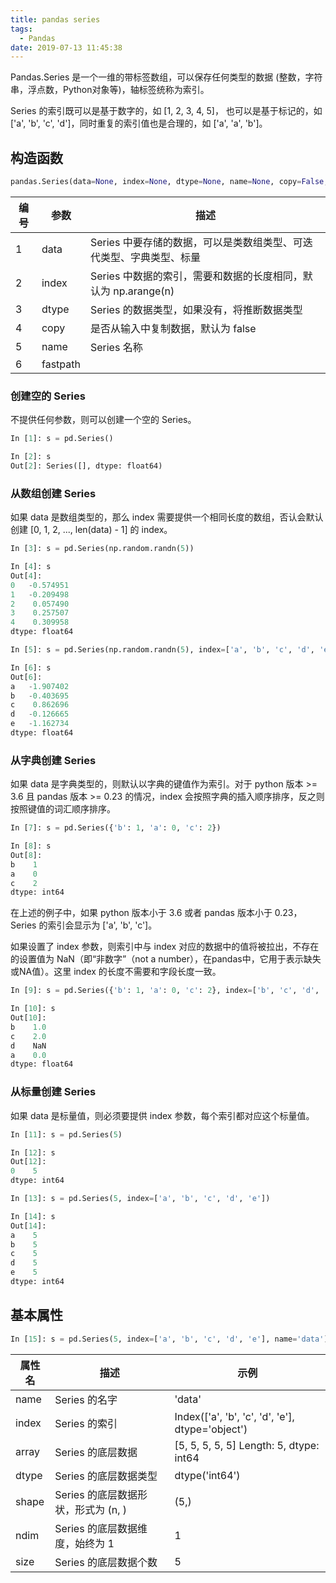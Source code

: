 ```yaml
---
title: pandas series
tags:
  - Pandas
date: 2019-07-13 11:45:38
---
```



Pandas.Series 是一个一维的带标签数组，可以保存任何类型的数据 (整数，字符串，浮点数，Python对象等)，轴标签统称为索引。

Series 的索引既可以是基于数字的，如 [1, 2, 3, 4, 5]， 也可以是基于标记的，如 ['a', 'b', 'c', 'd']，同时重复的索引值也是合理的，如 ['a', 'a', 'b']。

## 构造函数

```python
pandas.Series(data=None, index=None, dtype=None, name=None, copy=False, fastpath=False)
```

| 编号 | 参数 | 描述 |
|------|----------|------------------------------------------------------------------------|
| 1 | data | Series 中要存储的数据，可以是类数组类型、可迭代类型、字典类型、标量 |
| 2 | index | Series 中数据的索引，需要和数据的长度相同，默认为 np.arange(n) |
| 3 | dtype | Series 的数据类型，如果没有，将推断数据类型 |
| 4 | copy | 是否从输入中复制数据，默认为 false |
| 5 | name | Series 名称 |
| 6 | fastpath |  |

### 创建空的 Series

不提供任何参数，则可以创建一个空的 Series。

```python
In [1]: s = pd.Series()

In [2]: s
Out[2]: Series([], dtype: float64)
```

### 从数组创建 Series

如果 data 是数组类型的，那么 index 需要提供一个相同长度的数组，否认会默认创建 [0, 1, 2, ..., len(data) - 1] 的 index。

```python
In [3]: s = pd.Series(np.random.randn(5))

In [4]: s
Out[4]: 
0   -0.574951
1   -0.209498
2    0.057490
3    0.257507
4    0.309958
dtype: float64

In [5]: s = pd.Series(np.random.randn(5), index=['a', 'b', 'c', 'd', 'e'])

In [6]: s
Out[6]: 
a   -1.907402
b   -0.403695
c    0.862696
d   -0.126665
e   -1.162734
dtype: float64
```

### 从字典创建 Series

如果 data 是字典类型的，则默认以字典的键值作为索引。对于 python 版本 >= 3.6 且 pandas 版本 >= 0.23 的情况，index 会按照字典的插入顺序排序，反之则按照键值的词汇顺序排序。

```python
In [7]: s = pd.Series({'b': 1, 'a': 0, 'c': 2})

In [8]: s
Out[8]:
b    1
a    0
c    2
dtype: int64
```

在上述的例子中，如果 python 版本小于 3.6 或者 pandas 版本小于 0.23，Series 的索引会显示为 ['a', 'b', 'c']。

如果设置了 index 参数，则索引中与 index 对应的数据中的值将被拉出，不存在的设置值为 NaN（即“非数字”（not a number），在pandas中，它用于表示缺失或NA值）。这里 index 的长度不需要和字段长度一致。

```python
In [9]: s = pd.Series({'b': 1, 'a': 0, 'c': 2}, index=['b', 'c', 'd', 'a'])

In [10]: s
Out[10]: 
b    1.0
c    2.0
d    NaN
a    0.0
dtype: float64
```

### 从标量创建 Series

如果 data 是标量值，则必须要提供 index 参数，每个索引都对应这个标量值。

```python
In [11]: s = pd.Series(5)

In [12]: s
Out[12]:
0    5
dtype: int64

In [13]: s = pd.Series(5, index=['a', 'b', 'c', 'd', 'e'])

In [14]: s
Out[14]:
a    5
b    5
c    5
d    5
e    5
dtype: int64
```

## 基本属性

```python
In [15]: s = pd.Series(5, index=['a', 'b', 'c', 'd', 'e'], name='data')
```

| 属性名 | 描述                                | 示例                                                  |
|--------|-------------------------------------|-------------------------------------------------------|
| name   | Series 的名字                       | 'data'                                                |
| index  | Series 的索引                       | Index(['a', 'b', 'c', 'd', 'e'], dtype='object')      |
| array  | Series 的底层数据                   | <PandasArray> [5, 5, 5, 5, 5] Length: 5, dtype: int64 |
| dtype  | Series 的底层数据类型               | dtype('int64')                                        |
| shape  | Series 的底层数据形状，形式为 (n, ) | (5,)                                                  |
| ndim   | Series 的底层数据维度，始终为 1     | 1                                                     |
| size   | Series 的底层数据个数               | 5                                                     |
